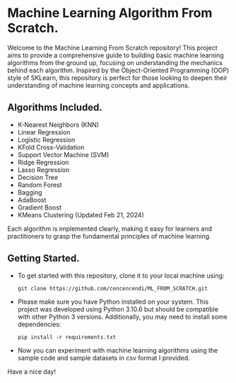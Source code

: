 # Machine Learning Algorithm From Scratch.

Welcome to the Machine Learning From Scratch repository! This project aims to provide a comprehensive guide to building basic machine learning algorithms from the ground up, focusing on understanding the mechanics behind each algorithm. Inspired by the Object-Oriented Programming (OOP) style of SKLearn, this repository is perfect for those looking to deepen their understanding of machine learning concepts and applications.

## Algorithms Included.

- K-Nearest Neighbors (KNN)
- Linear Regression
- Logistic Regression
- KFold Cross-Validation
- Support Vector Machine (SVM)
- Ridge Regression
- Lasso Regression
- Decision Tree
- Random Forest
- Bagging
- AdaBoost
- Gradient Boost
- KMeans Clustering (Updated Feb 21, 2024)

Each algorithm is implemented clearly, making it easy for learners and practitioners to grasp the fundamental principles of machine learning.

## Getting Started.

- To get started with this repository, clone it to your local machine using:

  `git clone https://github.com/cencencendi/ML_FROM_SCRATCH.git`

- Please make sure you have Python installed on your system. This project was developed using Python 3.10.6 but should be compatible with other Python 3 versions. Additionally, you may need to install some dependencies:

  `pip install -r requirements.txt`

- Now you can experiment with machine learning algorithms using the sample code and sample datasets in csv format I provided.

Have a nice day!
